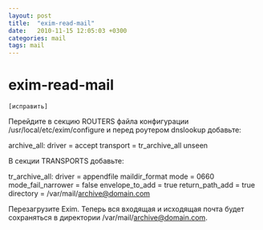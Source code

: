 ```yaml
---
layout: post
title:  "exim-read-mail"
date:   2010-11-15 12:05:03 +0300
categories: mail
tags: mail
---
```


# exim-read-mail
 	[исправить]

Перейдите в секцию ROUTERS файла конфигурации /usr/local/etc/exim/configure 
и перед роутером dnslookup добавьте:

   archive_all:
   driver = accept
   transport = tr_archive_all
   unseen

В секции TRANSPORTS добавьте:

   tr_archive_all:
   driver = appendfile
   maildir_format
   mode = 0660
   mode_fail_narrower = false
   envelope_to_add = true
   return_path_add = true
   directory = /var/mail/archive@domain.com

Перезагрузите Exim. Теперь вся входящая и исходящая почта будет сохраняться 
в директории /var/mail/archive@domain.com.
